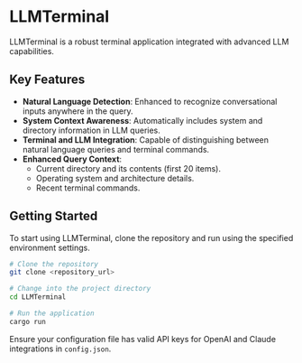 # LLMTerminal

LLMTerminal is a robust terminal application integrated with advanced LLM capabilities.

## Key Features

- **Natural Language Detection**: Enhanced to recognize conversational inputs anywhere in the query.
- **System Context Awareness**: Automatically includes system and directory information in LLM queries.
- **Terminal and LLM Integration**: Capable of distinguishing between natural language queries and terminal commands.
- **Enhanced Query Context**:
  - Current directory and its contents (first 20 items).
  - Operating system and architecture details.
  - Recent terminal commands.

## Getting Started

To start using LLMTerminal, clone the repository and run using the specified environment settings.

```bash
# Clone the repository
git clone <repository_url>

# Change into the project directory
cd LLMTerminal

# Run the application
cargo run
```

Ensure your configuration file has valid API keys for OpenAI and Claude integrations in `config.json`.
